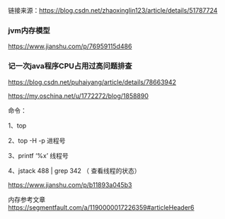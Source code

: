 链接来源：https://blog.csdn.net/zhaoxinglin123/article/details/51787724


### jvm内存模型

https://www.jianshu.com/p/76959115d486


### 记一次java程序CPU占用过高问题排查

https://blog.csdn.net/puhaiyang/article/details/78663942



https://my.oschina.net/u/1772272/blog/1858890

命令：

1、top

2、top -H -p 进程号

3、printf ‘%x’ 线程号

4、jstack 488 | grep 342 （ 查看线程的状态）

https://www.jianshu.com/p/b11893a045b3

内存参考文章
https://segmentfault.com/a/1190000017226359#articleHeader6
